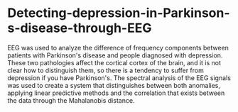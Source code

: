# Detecting-depression-in-Parkinson-s-disease-through-EEG
EEG was used to analyze the difference of frequency components between patients with Parkinson's disease and people diagnosed with depression. These two pathologies affect the cortical cortex of the brain, and it is not clear how to distinguish them, so there is a tendency to suffer from depression if you have Parkinson's. The spectral analysis of the EEG signals was used to create a system that distinguishes between both anomalies, applying linear predictive methods and the correlation that exists between the data through the Mahalanobis distance.

